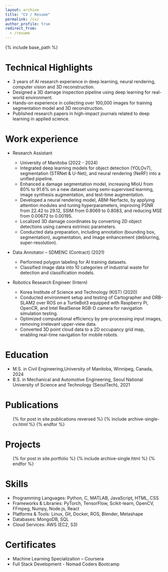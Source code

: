 ```yaml
---
layout: archive
title: "CV / Resume"
permalink: /cv/
author_profile: true
redirect_from:
  - /resume
---
```


{% include base_path %}

# Technical Highlights

- 3 years of AI research experience in deep learning, neural rendering, computer vision and 3D reconstruction.
- Designed a 3D damage inspection pipeline using deep learning for real-world environment.
- Hands-on experience in collecting over 100,000 images for training segmentation model and 3D reconstruction.
- Published research papers in high-impact journals related to deep learning in applied science.

# Work experience

- Research Assistant

  - University of Manitoba (2022 - 2024)
  - Integrated deep learning models for object detection (YOLOv7), segmentation (STRNet & U-Net), and neural rendering (NeRF) into a unified pipeline.
  - Enhanced a damage segmentation model, increasing MIoU from 80% to 91.6% on a new dataset using semi-supervised learning, image synthesis augmentation, and test-time augmentation.
  - Developed a neural rendering model, ABM-Nerfacto, by applying attention modules and tuning hyperparameters, improving PSNR from 22.42 to 29.12, SSIM from 0.8069 to 0.8083, and reducing MSE from 0.00672 to 0.00195.
  - Localized 3D damage coordinates by converting 2D object detections using camera extrinsic parameters.
  - Conducted data preparation, including annotation (bounding box, segmentation), augmentation, and image enhancement (deblurring, super-resolution).

- Data Annotator – SDMENC (Contract) (2021)
  - Performed polygon labeling for AI training datasets.
  - Classified image data into 10 categories of industrial waste for detection and classification models.

- Robotics Research Engineer (Intern)
  - Korea Institute of Science and Technology (KIST) (2020)
  - Conducted environment setup and testing of Cartographer and ORB-SLAM2 over ROS on a TurtleBot3 equipped with Raspberry Pi, OpenCR, and Intel RealSense RGB-D camera for navigation simulation testing.
  - Optimized computational efficiency by pre-processing input images, removing irrelevant upper-view data.
  - Converted 3D point cloud data to a 2D occupancy grid map, enabling real-time navigation for mobile robots.

# Education

<!-- - Ph.D in Version Control Theory, GitHub University, 2018 (expected) -->

- M.S. in Civil Engineering,University of Manitoba, Winnipeg, Canada, 2024
- B.S. in Mechanical and Automotive Engineering, Seoul National University of Science and Technology (SeoulTech), 2021

# Publications

  <ul>{% for post in site.publications reversed %}
    {% include archive-single-cv.html %}
  {% endfor %}</ul>

# Projects

<ul>{% for post in site.portfolio %}
  {% include archive-single.html %}
 {% endfor %}</ul>
 
# Skills

- Programming Languages: Python, C, MATLAB, JavaScript, HTML, CSS
- Frameworks & Libraries: PyTorch, TensorFlow, Scikit-learn, OpenCV, FFmpeg, Numpy, Node.js, React
- Platforms & Tools: Linux, Git, Docker, ROS, Blender, Metashape
- Databases: MongoDB, SQL
- Cloud Services: AWS (EC2, S3)

# Certificates

- Machine Learning Specialization – Coursera
- Full Stack Development - Nomad Coders Bootcamp

<!-- Talks

  <ul>{% for post in site.talks reversed %}
    {% include archive-single-talk-cv.html  %}
  {% endfor %}</ul> -->

<!-- Teaching

  <ul>{% for post in site.teaching reversed %}
    {% include archive-single-cv.html %}
  {% endfor %}</ul> -->

<!-- Service and leadership

- Currently signed in to 43 different slack teams -->

